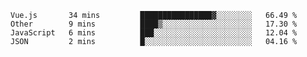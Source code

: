 <!--START_SECTION:waka-->
```text
Vue.js       34 mins         ████████████████▓░░░░░░░░   66.49 % 
Other        9 mins          ████▒░░░░░░░░░░░░░░░░░░░░   17.30 % 
JavaScript   6 mins          ███░░░░░░░░░░░░░░░░░░░░░░   12.04 % 
JSON         2 mins          █░░░░░░░░░░░░░░░░░░░░░░░░   04.16 % 
```
<!--END_SECTION:waka-->
